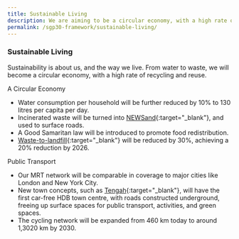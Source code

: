 ```yaml
---
title: Sustainable Living
description: We are aiming to be a circular economy, with a high rate of recycling and reuse. From recycling food to NEWSand, learn how the Singapore Green Plan 2030 will help us become a circular economy. 
permalink: /sgp30-framework/sustainable-living/
---
```


### Sustainable Living

Sustainability is about us, and the way we live. From water to waste, we will become a circular economy, with a high rate of recycling and reuse. 

A Circular Economy
- Water consumption per household will be further reduced by 10% to 130 litres per capita per day.
- Incinerated waste will be turned into [NEWSand](https://www.nea.gov.sg/media/news/news/index/newsand-a-key-to-closing-singapore-waste-loop){:target="_blank"}, and used to surface roads.
- A Good Samaritan law will be introduced to promote food redistribution.
- [Waste-to-landfill](https://www.towardszerowaste.sg/zero-waste-nation/){:target="_blank"} will be reduced by 30%, achieving a 20% reduction by 2026.

Public Transport
- Our MRT network will be comparable in coverage to major cities like London and New York City.
- New town concepts, such as [Tengah](https://www.hdb.gov.sg/cs/infoweb/about-us/history/hdb-towns-your-home/tengah){:target="_blank"}, will have the first car-free HDB town centre, with roads constructed underground, freeing up surface spaces for public transport, activities, and green spaces.
- The cycling network will be expanded from 460 km today to around 1,3020 km by 2030.
